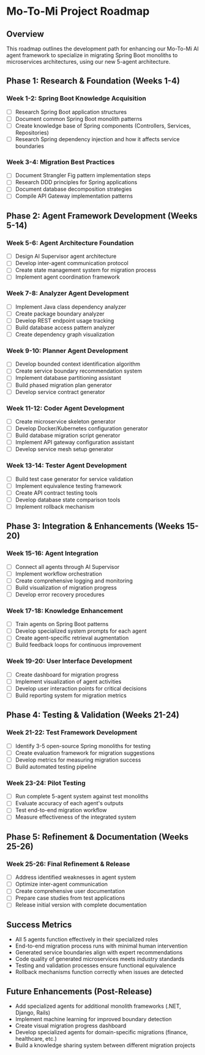 # Mo-To-Mi Project Roadmap

## Overview
This roadmap outlines the development path for enhancing our Mo-To-Mi AI agent framework to specialize in migrating Spring Boot monoliths to microservices architectures, using our new 5-agent architecture.

## Phase 1: Research & Foundation (Weeks 1-4)

### Week 1-2: Spring Boot Knowledge Acquisition
- [ ] Research Spring Boot application structures
- [ ] Document common Spring Boot monolith patterns
- [ ] Create knowledge base of Spring components (Controllers, Services, Repositories)
- [ ] Research Spring dependency injection and how it affects service boundaries

### Week 3-4: Migration Best Practices
- [ ] Document Strangler Fig pattern implementation steps
- [ ] Research DDD principles for Spring applications
- [ ] Document database decomposition strategies
- [ ] Compile API Gateway implementation patterns

## Phase 2: Agent Framework Development (Weeks 5-14)

### Week 5-6: Agent Architecture Foundation
- [ ] Design AI Supervisor agent architecture
- [ ] Develop inter-agent communication protocol
- [ ] Create state management system for migration process
- [ ] Implement agent coordination framework

### Week 7-8: Analyzer Agent Development
- [ ] Implement Java class dependency analyzer
- [ ] Create package boundary analyzer
- [ ] Develop REST endpoint usage tracking
- [ ] Build database access pattern analyzer
- [ ] Create dependency graph visualization

### Week 9-10: Planner Agent Development
- [ ] Develop bounded context identification algorithm
- [ ] Create service boundary recommendation system
- [ ] Implement database partitioning assistant
- [ ] Build phased migration plan generator
- [ ] Develop service contract generator

### Week 11-12: Coder Agent Development
- [ ] Create microservice skeleton generator
- [ ] Develop Docker/Kubernetes configuration generator
- [ ] Build database migration script generator
- [ ] Implement API gateway configuration assistant
- [ ] Develop service mesh setup generator

### Week 13-14: Tester Agent Development
- [ ] Build test case generator for service validation
- [ ] Implement equivalence testing framework
- [ ] Create API contract testing tools
- [ ] Develop database state comparison tools
- [ ] Implement rollback mechanism

## Phase 3: Integration & Enhancements (Weeks 15-20)

### Week 15-16: Agent Integration
- [ ] Connect all agents through AI Supervisor
- [ ] Implement workflow orchestration
- [ ] Create comprehensive logging and monitoring
- [ ] Build visualization of migration progress
- [ ] Develop error recovery procedures

### Week 17-18: Knowledge Enhancement
- [ ] Train agents on Spring Boot patterns
- [ ] Develop specialized system prompts for each agent
- [ ] Create agent-specific retrieval augmentation
- [ ] Build feedback loops for continuous improvement

### Week 19-20: User Interface Development
- [ ] Create dashboard for migration progress
- [ ] Implement visualization of agent activities
- [ ] Develop user interaction points for critical decisions
- [ ] Build reporting system for migration metrics

## Phase 4: Testing & Validation (Weeks 21-24)

### Week 21-22: Test Framework Development
- [ ] Identify 3-5 open-source Spring monoliths for testing
- [ ] Create evaluation framework for migration suggestions
- [ ] Develop metrics for measuring migration success
- [ ] Build automated testing pipeline

### Week 23-24: Pilot Testing
- [ ] Run complete 5-agent system against test monoliths
- [ ] Evaluate accuracy of each agent's outputs
- [ ] Test end-to-end migration workflow
- [ ] Measure effectiveness of the integrated system

## Phase 5: Refinement & Documentation (Weeks 25-26)

### Week 25-26: Final Refinement & Release
- [ ] Address identified weaknesses in agent system
- [ ] Optimize inter-agent communication
- [ ] Create comprehensive user documentation
- [ ] Prepare case studies from test applications
- [ ] Release initial version with complete documentation

## Success Metrics
- All 5 agents function effectively in their specialized roles
- End-to-end migration process runs with minimal human intervention
- Generated service boundaries align with expert recommendations
- Code quality of generated microservices meets industry standards
- Testing and validation processes ensure functional equivalence
- Rollback mechanisms function correctly when issues are detected

## Future Enhancements (Post-Release)
- Add specialized agents for additional monolith frameworks (.NET, Django, Rails)
- Implement machine learning for improved boundary detection
- Create visual migration progress dashboard
- Develop specialized agents for domain-specific migrations (finance, healthcare, etc.)
- Build a knowledge sharing system between different migration projects